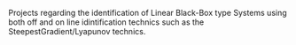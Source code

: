 Projects regarding the identification of Linear Black-Box type Systems using both off and on line idintification technics such as the SteepestGradient/Lyapunov technics.
